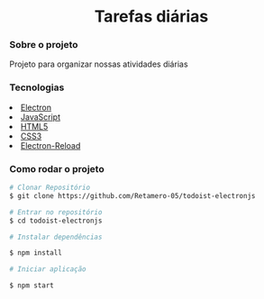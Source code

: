 <h1 align="center">Tarefas diárias</h1>
<h3>Sobre o projeto</h3>

<p>Projeto para organizar nossas atividades diárias</p>

<h3>Tecnologias</h3>
<li>
<a href="https://www.electronjs.org/">Electron</a>
</li>
<li>
<a href="https://developer.mozilla.org/pt-BR/docs/Web/JavaScript">JavaScript</a> 
</li>
<li>
<a href="https://developer.mozilla.org/pt-BR/docs/Web/HTML">HTML5</a>
</li>
<li>
<a href="https://www.alura.com.br/artigos/css3-e-o-futuro-da-web?gclid=EAIaIQobChMIysa3wbu19wIVmuJ3Ch0EsA0cEAAYASAAEgKeF_D_BwE">CSS3</a>
</li>
<li>
<a href="https://www.npmjs.com/">Electron-Reload</a>
</li>

<h3>Como rodar o projeto</h3>

```bash
# Clonar Repositório
$ git clone https://github.com/Retamero-05/todoist-electronjs

# Entrar no repositório
$ cd todoist-electronjs

# Instalar dependências

$ npm install

# Iniciar aplicação

$ npm start



```
